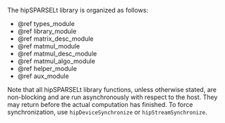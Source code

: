The hipSPARSELt library is organized as follows:
<!-- spellcheck-disable -->

* @ref types_module
* @ref library_module
* @ref matrix_desc_module
* @ref matmul_module
* @ref matmul_desc_module
* @ref matmul_algo_module
* @ref helper_module
* @ref aux_module

<!-- spellcheck-enable -->
Note that all hipSPARSELt library functions, unless otherwise stated, are
non-blocking and are run asynchronously with respect to the host. They may
return before the actual computation has finished. To force synchronization, use
`hipDeviceSynchronize` or `hipStreamSynchronize`.
